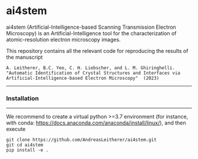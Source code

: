 # ai4stem
ai4stem (Artificial-Intelligence-based Scanning Transmission Electron Microscopy) is an Artificial-Intelligence tool for the characterization of atomic-resolution electron microscopy images. 

This repository contains all the relevant code for reproducing the results of the manuscript

    A. Leitherer, B.C. Yeo, C. H. Liebscher, and L. M. Ghiringhelli.     
    "Automatic Identification of Crystal Structures and Interfaces via Artificial-Intelligence-based Electron Microscopy"  (2023)

------------------
### Installation
------------------

We recommend to create a virtual python >=3.7 environment 
(for instance, with conda: https://docs.anaconda.com/anaconda/install/linux/), and then execute

    git clone https://github.com/AndreasLeitherer/ai4stem.git
    git cd ai4stem
    pip install -e .
